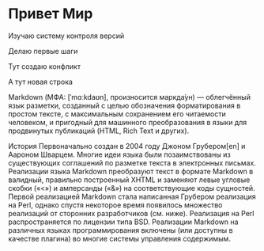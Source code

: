 # Привет Мир

Изучаю систему контроля версий 

Делаю первые шаги


Тут создаю конфликт

А тут новая строка

Markdown (МФА: [ˈmɑːkdaʊn], произносится маркда́ун) — облегчённый язык разметки, созданный с целью обозначения форматирования в простом тексте, с максимальным сохранением его читаемости человеком, и пригодный для машинного преобразования в языки для продвинутых публикаций (HTML, Rich Text и других).

История
Первоначально создан в 2004 году Джоном Грубером[en] и Аароном Шварцем. Многие идеи языка были позаимствованы из существующих соглашений по разметке текста в электронных письмах. Реализации языка Markdown преобразуют текст в формате Markdown в валидный, правильно построенный XHTML и заменяют левые угловые скобки («<») и амперсанды («&») на соответствующие коды сущностей. Первой реализацией Markdown стала написанная Грубером реализация на Perl, однако спустя некоторое время появилось множество реализаций от сторонних разработчиков (см. ниже). Реализация на Perl распространяется по лицензии типа BSD. Реализации Markdown на различных языках программирования включены (или доступны в качестве плагина) во многие системы управления содержимым.

